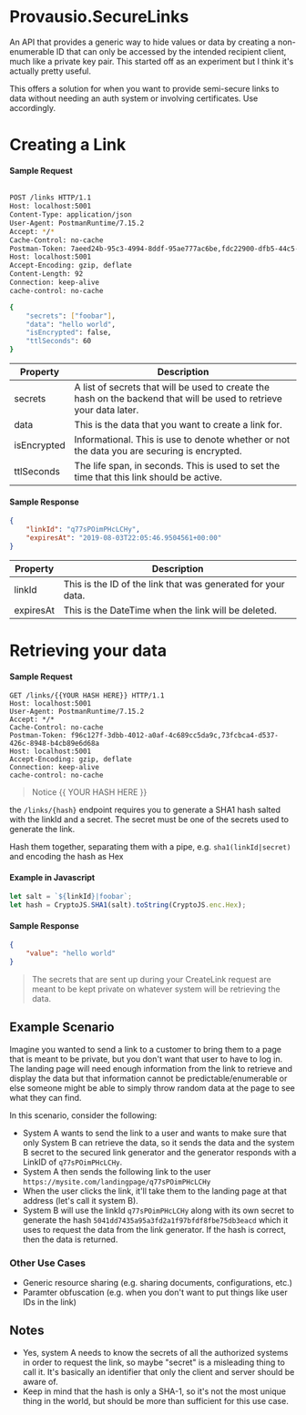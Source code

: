 # Provausio.SecureLinks
An API that provides a generic way to hide values or data by creating a non-enumerable ID that can only be accessed by the intended recipient client, much like a private key pair. This started off as an experiment but I think it's actually pretty useful.

This offers a solution for when you want to provide semi-secure links to data without needing an auth system or involving certificates. Use accordingly.

# Creating a Link
#### Sample Request
``` sh

POST /links HTTP/1.1
Host: localhost:5001
Content-Type: application/json
User-Agent: PostmanRuntime/7.15.2
Accept: */*
Cache-Control: no-cache
Postman-Token: 7aeed24b-95c3-4994-8ddf-95ae777ac6be,fdc22900-dfb5-44c5-912d-9450a8a94d0c
Host: localhost:5001
Accept-Encoding: gzip, deflate
Content-Length: 92
Connection: keep-alive
cache-control: no-cache

{
	"secrets": ["foobar"],
	"data": "hello world",
	"isEncrypted": false,
	"ttlSeconds": 60
}

```

| Property | Description |
|----------| ----------- |
| secrets  | A list of secrets that will be used to create the hash on the backend that will be used to retrieve your data later. |
| data     | This is the data that you want to create a link for.|
| isEncrypted | Informational. This is use to denote whether or not the data you are securing is encrypted. |
| ttlSeconds | The life span, in seconds. This is used to set the time that this link should be active.|


#### Sample Response

``` json
{
    "linkId": "q77sPOimPHcLCHy",
    "expiresAt": "2019-08-03T22:05:46.9504561+00:00"
}
```

| Property  | Description |
| --------  | ----------- |
| linkId    | This is the ID of the link that was generated for your data.
| expiresAt | This is the DateTime when the link will be deleted.


# Retrieving your data

#### Sample Request

```
GET /links/{{YOUR HASH HERE}} HTTP/1.1
Host: localhost:5001
User-Agent: PostmanRuntime/7.15.2
Accept: */*
Cache-Control: no-cache
Postman-Token: f96c127f-3dbb-4012-a0af-4c689cc5da9c,73fcbca4-d537-426c-8948-b4cb89e6d68a
Host: localhost:5001
Accept-Encoding: gzip, deflate
Connection: keep-alive
cache-control: no-cache
```

> Notice {{ YOUR HASH HERE }}

the `/links/{hash}` endpoint requires you to generate a SHA1 hash salted with the linkId and a secret. The secret must be one of the secrets used to generate the link.

Hash them together, separating them with a pipe, e.g. `sha1(linkId|secret)` and encoding the hash as Hex

#### Example in Javascript
``` javascript
let salt = `${linkId}|foobar`;
let hash = CryptoJS.SHA1(salt).toString(CryptoJS.enc.Hex);
```

#### Sample Response

``` json
{
    "value": "hello world"
}
```

> The secrets that are sent up during your CreateLink request are meant to be kept private on whatever system will be retrieving the data.


## Example Scenario

Imagine you wanted to send a link to a customer to bring them to a page that is meant to be private, but you don't want that user to have to log in. The landing page will need enough information from the link to retrieve and display the data but that information cannot be predictable/enumerable or else someone might be able to simply throw random data at the page to see what they can find.

In this scenario, consider the following:

- System A wants to send the link to a user and wants to make sure that only System B can retrieve the data, so it sends the data and the system B secret to the secured link generator and the generator responds with a LinkID of `q77sPOimPHcLCHy`. 
- System A then sends the following link to the user `https://mysite.com/landingpage/q77sPOimPHcLCHy`
- When the user clicks the link, it'll take them to the landing page at that address (let's call it system B).
- System B will use the linkId `q77sPOimPHcLCHy` along with its own secret to generate the hash `5041dd7435a95a3fd2a1f97bfdf8fbe75db3eacd` which it uses to request the data from the link generator. If the hash is correct, then the data is returned.

### Other Use Cases
- Generic resource sharing (e.g. sharing documents, configurations, etc.)
- Paramter obfuscation (e.g. when you don't want to put things like user IDs in the link)

## Notes
 - Yes, system A needs to know the secrets of all the authorized systems in order to request the link, so maybe "secret" is a misleading thing to call it. It's basically an identifier that only the client and server should be aware of.
 - Keep in mind that the hash is only a SHA-1, so it's not the most unique thing in the world, but should be more than sufficient for this use case. 
